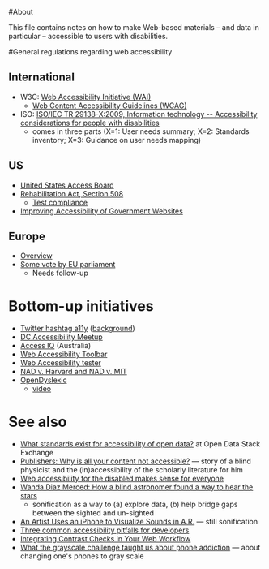 #About

This file contains notes on how to make Web-based materials &ndash; and data in particular &ndash; accessible to users with disabilities.

#General regulations regarding web accessibility
## International 

* W3C: [Web Accessibility Initiative (WAI)](http://www.w3.org/WAI/)
  * [Web Content Accessibility Guidelines (WCAG)](http://www.w3.org/WAI/intro/wcag)
* ISO: [ISO/IEC TR 29138-X:2009, Information technology -- Accessibility considerations for people with disabilities](http://www.jtc1access.org/TR29138.htm)
  * comes in three parts (X=1: User needs summary; X=2: Standards inventory; X=3: Guidance on user needs mapping)

## US

* [United States Access Board](http://www.access-board.gov/)
* [Rehabilitation Act, Section 508](http://www.section508.gov/)
  * [Test compliance](http://www.pr.com/press-release/603922)
* [Improving Accessibility of Government Websites](https://www.whitehouse.gov/blog/2015/04/16/improving-accessibility-government-websites)

## Europe

* [Overview](http://ec.europa.eu/ipg/standards/accessibility/eu_policy/index_en.htm)
* [Some vote by EU parliament](http://www.europarl.europa.eu/news/en/news-room/content/20140220IPR36573/html/MEPs-vote-to-make-online-public-services-accessible-to-everyone)
  * Needs follow-up

# Bottom-up initiatives

* [Twitter hashtag a11y](https://twitter.com/search?q=a11y) ([background](http://a11ysoft.com/what-is-a11y/))
* [DC Accessibility Meetup](http://www.meetup.com/dc-Accessibility-Innovation-Meetup)
* [Access IQ](http://www.accessiq.org/) (Australia)
* [Web Accessibility Toolbar](http://www.paciellogroup.com/resources/wat/)
* [Web Accessibility tester](http://tenon.io/)
* [NAD v. Harvard and NAD v. MIT](http://creeclaw.org/online-content-lawsuit-harvard-mit/)
* [OpenDyslexic](http://opendyslexic.org/)
  * [video](https://www.youtube.com/watch?v=VLtYFcHx7ec)

# See also

* [What standards exist for accessibility of open data?](http://opendata.stackexchange.com/questions/4772/what-standards-exist-for-accessibility-of-open-data) at Open Data Stack Exchange
* [Publishers: Why is all your content not accessible?](http://www.digital-science.com/blog/guest/publishers-why-is-all-your-content-not-accessible/) &mdash; story of a blind physicist and the (in)accessibility of the scholarly literature for him
* [Web accessibility for the disabled makes sense for everyone](http://www.slate.com/articles/technology/future_tense/2015/07/ada_25th_anniversary_the_internet_should_be_accessible_for_the_disabled.html)
* [Wanda Diaz Merced: How a blind astronomer found a way to hear the stars](https://www.ted.com/talks/wanda_diaz_merced_how_a_blind_astronomer_found_a_way_to_hear_the_stars)
  * sonification as a way to (a) explore data, (b) help bridge gaps between the sighted and un-sighted
* [An Artist Uses an iPhone to Visualize Sounds in A.R.](https://www.wired.com/story/an-artist-uses-an-iphone-to-visualize-sounds-in-ar/) &mdash; still sonification
* [Three common accessibility pitfalls for developers](http://simplyaccessible.com/article/pitfalls-info-relationships/)
* [Integrating Contrast Checks in Your Web Workflow](https://24ways.org/2014/integrating-contrast-checks-in-your-web-workflow/)
* [What the grayscale challenge taught us about phone addiction](https://blog.mozilla.org/internetcitizen/2018/02/13/grayscale/) &mdash; about changing one's phones to gray scale
